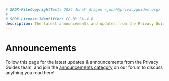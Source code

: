 ```yaml
---
# SPDX-FileCopyrightText: 2024 Jonah Aragon <jonah@privacyguides.org>
#
# SPDX-License-Identifier: CC-BY-SA-4.0
description: The latest announcements and updates from the Privacy Guides team.
---
```


# Announcements

Follow this page for the latest updates & announcements from the Privacy Guides team, and join the [announcements category](https://discuss.privacyguides.net/c/announcements/5) on our forum to discuss anything you read here!
